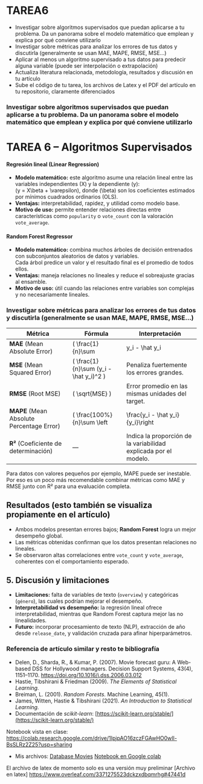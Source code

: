 # TAREA6
- Investigar sobre algoritmos supervisados que puedan aplicarse a tu problema. Da un panorama sobre el modelo matemático que emplean y explica por qué conviene utilizarlo
- Investigar sobre métricas para analizar los errores de tus datos y discutirla (generalmente se usan MAE, MAPE, RMSE, MSE...)
- Aplicar al menos un algoritmo supervisado a tus datos para predecir alguna variable (puede ser interpolación o extrapolación)
- Actualiza literatura relacionada, metodología, resultados y discusión en tu artículo
- Sube el código de tu tarea, los archivos de Latex y el PDF del artículo en tu repositorio, claramente diferenciados

### Investigar sobre algoritmos supervisados que puedan aplicarse a tu problema. Da un panorama sobre el modelo matemático que emplean y explica por qué conviene utilizarlo
# TAREA 6 – Algoritmos Supervisados

#### Regresión lineal (Linear Regression)
- **Modelo matemático:** este algoritmo asume una relación lineal entre las variables independientes \(X\) y la dependiente \(y\):  
  \(y = X\beta + \varepsilon\), donde \(\beta\) son los coeficientes estimados por mínimos cuadrados ordinarios (OLS).  
- **Ventajas:** interpretabilidad, rapidez, y utilidad como modelo base.  
- **Motivo de uso:** permite entender relaciones directas entre características como `popularity` o `vote_count` con la valoración `vote_average`.

#### Random Forest Regressor
- **Modelo matemático:** combina muchos árboles de decisión entrenados con subconjuntos aleatorios de datos y variables.  
  Cada árbol predice un valor y el resultado final es el promedio de todos ellos.  
- **Ventajas:** maneja relaciones no lineales y reduce el sobreajuste gracias al ensamble.  
- **Motivo de uso:** útil cuando las relaciones entre variables son complejas y no necesariamente lineales.


### Investigar sobre métricas para analizar los errores de tus datos y discutirla (generalmente se usan MAE, MAPE, RMSE, MSE...)
| Métrica | Fórmula | Interpretación |
|----------|----------|----------------|
| **MAE** (Mean Absolute Error) | \( \frac{1}{n}\sum |y_i - \hat y_i| \) | Error medio absoluto, fácil de interpretar. |
| **MSE** (Mean Squared Error) | \( \frac{1}{n}\sum (y_i - \hat y_i)^2 \) | Penaliza fuertemente los errores grandes. |
| **RMSE** (Root MSE) | \( \sqrt{MSE} \) | Error promedio en las mismas unidades del target. |
| **MAPE** (Mean Absolute Percentage Error) | \( \frac{100\%}{n}\sum \left|\frac{y_i - \hat y_i}{y_i}\right| \) | Expresa el error en porcentaje. |
| **R²** (Coeficiente de determinación) | — | Indica la proporción de la variabilidad explicada por el modelo. |

Para datos con valores pequeños por ejemplo, MAPE puede ser inestable. Por eso es un poco más recomendable combinar métricas como MAE y RMSE junto con R² para una evaluación completa.


## Resultados (esto también se visualiza propiamente en el artículo)
- Ambos modelos presentan errores bajos; **Random Forest** logra un mejor desempeño global.  
- Las métricas obtenidas confirman que los datos presentan relaciones no lineales.  
- Se observaron altas correlaciones entre `vote_count` y `vote_average`, coherentes con el comportamiento esperado.


## 5. Discusión y limitaciones
- **Limitaciones:** falta de variables de texto (`overview`) y categóricas (`género`), las cuales podrían mejorar el desempeño.  
- **Interpretabilidad vs desempeño:** la regresión lineal ofrece interpretabilidad, mientras que Random Forest captura mejor las no linealidades.  
- **Futuro:** incorporar procesamiento de texto (NLP), extracción de año desde `release_date`, y validación cruzada para afinar hiperparámetros.

### Referencia de artículo similar y resto te bibliografía
- Delen, D., Sharda, R., & Kumar, P. (2007). Movie forecast guru: A Web-based DSS for Hollywood managers.
Decision Support Systems, 43(4), 1151–1170.
https://doi.org/10.1016/j.dss.2006.03.012
- Hastie, Tibshirani & Friedman (2009). *The Elements of Statistical Learning.*  
- Breiman, L. (2001). *Random Forests.* Machine Learning, 45(1).  
- James, Witten, Hastie & Tibshirani (2021). *An Introduction to Statistical Learning.*  
- Documentación de *scikit-learn*: [https://scikit-learn.org/stable/](https://scikit-learn.org/stable/)


Notebook vista en clase: https://colab.research.google.com/drive/1IpjpAO16zczFGAwHO0wIl-BsSLRz2Z25?usp=sharing

* Mis archivos:
[Database Movies](./movies.csv)
[Notebook en Google colab](./tarea6.ipynb)

El archivo de latex de momento solo es una versión muy preliminar
[Archivo en latex] https://www.overleaf.com/3371275523dckzxdbqmrhg#47441d